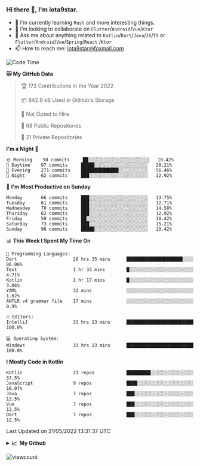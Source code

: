 ### Hi there 👋, I'm iota9star.

- 🌱 I’m currently learning `Rust` and more interesting things.
- 👯 I’m looking to collaborate on `Flutter`/`Android`/`Vue`/`Ktor`
- 💬 Ask me about anything related to `Kotlin`/`Dart`/`Java`/`JS`/`TS` or `Flutter`/`Android`/`Vue`/`Spring`/`React`
  /`Ktor`
- 📫 How to reach me: [iota9star@foxmail.com](iota9star@foxmail.com)



<!--START_SECTION:waka-->
![Code Time](http://img.shields.io/badge/Code%20Time-2%2C988%20hrs%2015%20mins-blue)

**🐱 My GitHub Data** 

> 🏆 173 Contributions in the Year 2022
 > 
> 📦 842.9 kB Used in GitHub's Storage 
 > 
> 🚫 Not Opted to Hire
 > 
> 📜 68 Public Repositories 
 > 
> 🔑 21 Private Repositories  
 > 
**I'm a Night 🦉** 

```text
🌞 Morning    50 commits     ██░░░░░░░░░░░░░░░░░░░░░░░   10.42% 
🌆 Daytime    97 commits     █████░░░░░░░░░░░░░░░░░░░░   20.21% 
🌃 Evening    271 commits    ██████████████░░░░░░░░░░░   56.46% 
🌙 Night      62 commits     ███░░░░░░░░░░░░░░░░░░░░░░   12.92%

```
📅 **I'm Most Productive on Sunday** 

```text
Monday       66 commits     ███░░░░░░░░░░░░░░░░░░░░░░   13.75% 
Tuesday      61 commits     ███░░░░░░░░░░░░░░░░░░░░░░   12.71% 
Wednesday    70 commits     ███░░░░░░░░░░░░░░░░░░░░░░   14.58% 
Thursday     62 commits     ███░░░░░░░░░░░░░░░░░░░░░░   12.92% 
Friday       50 commits     ██░░░░░░░░░░░░░░░░░░░░░░░   10.42% 
Saturday     73 commits     ███░░░░░░░░░░░░░░░░░░░░░░   15.21% 
Sunday       98 commits     █████░░░░░░░░░░░░░░░░░░░░   20.42%

```


📊 **This Week I Spent My Time On** 

```text
💬 Programming Languages: 
Dart                     28 hrs 35 mins      █████████████████████░░░░   86.06% 
Text                     1 hr 33 mins        █░░░░░░░░░░░░░░░░░░░░░░░░   4.71% 
Kotlin                   1 hr 17 mins        █░░░░░░░░░░░░░░░░░░░░░░░░   3.86% 
YAML                     32 mins             ░░░░░░░░░░░░░░░░░░░░░░░░░   1.62% 
ANTLR v4 grammar file    17 mins             ░░░░░░░░░░░░░░░░░░░░░░░░░   0.9%

🔥 Editors: 
IntelliJ                 33 hrs 13 mins      █████████████████████████   100.0%

💻 Operating System: 
Windows                  33 hrs 13 mins      █████████████████████████   100.0%

```

**I Mostly Code in Kotlin** 

```text
Kotlin                   21 repos            █████████░░░░░░░░░░░░░░░░   37.5% 
JavaScript               9 repos             ████░░░░░░░░░░░░░░░░░░░░░   16.07% 
Java                     7 repos             ███░░░░░░░░░░░░░░░░░░░░░░   12.5% 
Vue                      7 repos             ███░░░░░░░░░░░░░░░░░░░░░░   12.5% 
Dart                     7 repos             ███░░░░░░░░░░░░░░░░░░░░░░   12.5%

```



 Last Updated on 21/05/2022 13:31:37 UTC
<!--END_SECTION:waka-->

<details>
  <summary><b>📈&nbsp;&nbsp;My Github</b></summary>
  <br>
  <img src='https://github-profile-trophy.vercel.app/?username=iota9star'>
  <img src='https://bad-apple-github-readme.vercel.app/api?show_bg=1&username=iota9star&hide_title=true'>
  <img src='http://cr-skills-chart-widget.azurewebsites.net/api/api?username=iota9star'>
</details>


![viewcount](https://count.getloli.com/get/@iota9star?theme=rule34)
